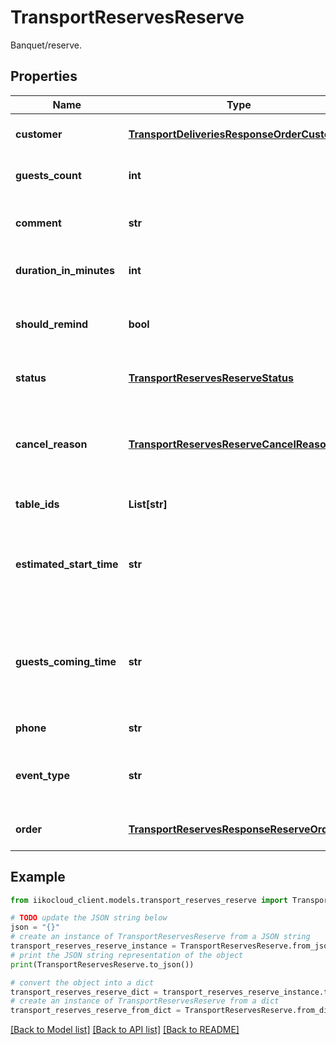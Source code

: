 # TransportReservesReserve

Banquet/reserve.

## Properties

Name | Type | Description | Notes
------------ | ------------- | ------------- | -------------
**customer** | [**TransportDeliveriesResponseOrderCustomer**](TransportDeliveriesResponseOrderCustomer.md) | Client that placed the reserve. | 
**guests_count** | **int** | Estimated guests count. | 
**comment** | **str** | Optional comment for reserve or banquet. | [optional] 
**duration_in_minutes** | **int** | Estimated banquet duration. | 
**should_remind** | **bool** | Whether to remind staff to prepare table beforehand. | 
**status** | [**TransportReservesReserveStatus**](TransportReservesReserveStatus.md) | Status of the reserve or banquet. | 
**cancel_reason** | [**TransportReservesReserveCancelReason**](TransportReservesReserveCancelReason.md) | The reserve cancellation reason or null if the reserve hasn&#39;t been canceled. | [optional] 
**table_ids** | **List[str]** | Reserved table IDs. | 
**estimated_start_time** | **str** | Estimated time when reserve will be closed or banquet will be started. | 
**guests_coming_time** | **str** | Time when guests came and reserve was closed or banquet was started. | [optional] 
**phone** | **str** | Telephone number. | [optional] 
**event_type** | **str** | Event type.   &gt; Allowed from version &#x60;8.5.6&#x60;. | [optional] 
**order** | [**TransportReservesResponseReserveOrder**](TransportReservesResponseReserveOrder.md) | Order. Used only at a banquet. | [optional] 

## Example

```python
from iikocloud_client.models.transport_reserves_reserve import TransportReservesReserve

# TODO update the JSON string below
json = "{}"
# create an instance of TransportReservesReserve from a JSON string
transport_reserves_reserve_instance = TransportReservesReserve.from_json(json)
# print the JSON string representation of the object
print(TransportReservesReserve.to_json())

# convert the object into a dict
transport_reserves_reserve_dict = transport_reserves_reserve_instance.to_dict()
# create an instance of TransportReservesReserve from a dict
transport_reserves_reserve_from_dict = TransportReservesReserve.from_dict(transport_reserves_reserve_dict)
```
[[Back to Model list]](../README.md#documentation-for-models) [[Back to API list]](../README.md#documentation-for-api-endpoints) [[Back to README]](../README.md)


